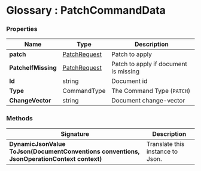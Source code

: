 ﻿# Glossary : PatchCommandData

### Properties

| Name | Type | Description |
| ------------- | ------------- | ----- |
| **patch** | [PatchRequest](../client-api/commands/patches/how-to-work-with-patch-requests) | Patch to apply |
| **PatcheIfMissing** | [PatchRequest](../client-api/commands/patches/how-to-work-with-patch-requests) | Patch to apply if document is missing |
| **Id** | string | Document id |
| **Type** | CommandType | The Command Type (`PATCH`) |
| **ChangeVector** | string | Document change-vector |

### Methods

| Signature | Description |
| ---------- | ----------- |
| **DynamicJsonValue ToJson(DocumentConventions conventions, JsonOperationContext context)** | Translate this instance to Json. |
